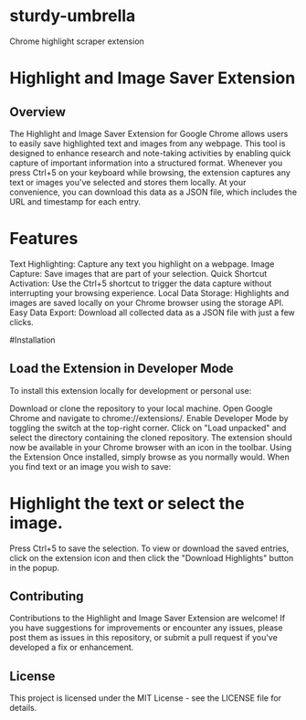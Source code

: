 # sturdy-umbrella
Chrome highlight scraper extension

# Highlight and Image Saver Extension

## Overview

The Highlight and Image Saver Extension for Google Chrome allows users to easily save highlighted text and images from any webpage. This tool is designed to enhance research and note-taking activities by enabling quick capture of important information into a structured format. Whenever you press Ctrl+5 on your keyboard while browsing, the extension captures any text or images you've selected and stores them locally. At your convenience, you can download this data as a JSON file, which includes the URL and timestamp for each entry.

# Features

Text Highlighting: Capture any text you highlight on a webpage.
Image Capture: Save images that are part of your selection.
Quick Shortcut Activation: Use the Ctrl+5 shortcut to trigger the data capture without interrupting your browsing experience.
Local Data Storage: Highlights and images are saved locally on your Chrome browser using the storage API.
Easy Data Export: Download all collected data as a JSON file with just a few clicks.

#Installation

## Load the Extension in Developer Mode
To install this extension locally for development or personal use:

Download or clone the repository to your local machine.
Open Google Chrome and navigate to chrome://extensions/.
Enable Developer Mode by toggling the switch at the top-right corner.
Click on "Load unpacked" and select the directory containing the cloned repository.
The extension should now be available in your Chrome browser with an icon in the toolbar.
Using the Extension
Once installed, simply browse as you normally would. When you find text or an image you wish to save:

# Highlight the text or select the image.
Press Ctrl+5 to save the selection.
To view or download the saved entries, click on the extension icon and then click the "Download Highlights" button in the popup.

## Contributing

Contributions to the Highlight and Image Saver Extension are welcome! If you have suggestions for improvements or encounter any issues, please post them as issues in this repository, or submit a pull request if you've developed a fix or enhancement.

## License

This project is licensed under the MIT License - see the LICENSE file for details.
